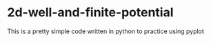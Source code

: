 # 2d-well-and-finite-potential
This is a pretty simple code written in python to practice using pyplot

